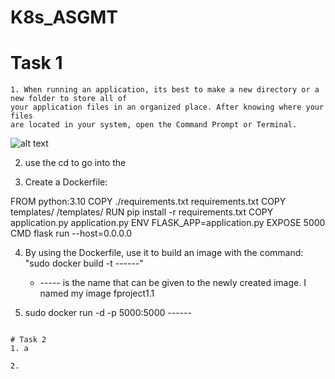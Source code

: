 # K8s_ASGMT

# Task 1
```
1. When running an application, its best to make a new directory or a new folder to store all of 
your application files in an organized place. After knowing where your files 
are located in your system, open the Command Prompt or Terminal.
```

![alt text](https://github.com/AndrewDass1/K8s_ASGMT/12.png?raw=true)

2. use the cd to go into the 
 
3. Create a Dockerfile:

FROM python:3.10
COPY ./requirements.txt requirements.txt
COPY templates/ /templates/
RUN pip install -r requirements.txt
COPY application.py application.py
ENV FLASK_APP=application.py
EXPOSE 5000
CMD flask run --host=0.0.0.0

4. By using the Dockerfile, use it to build an image with the command:
    "sudo docker build -t ------" 
   * ----- is the name that can be given to the newly created image. I named my image fproject1.1
    
    
5. sudo docker run -d -p 5000:5000 ------ 

```

# Task 2
1. a

2.

